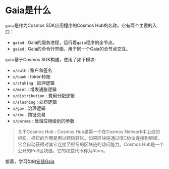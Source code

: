# Gaia是什么

`gaia`是作为Cosmos SDK应用程序的Cosmos Hub的名称。它有两个主要的入口：

+ `gaiad` : Gaia的服务进程，运行着`gaia`程序的全节点。
+ `gaiad` : Gaia的命令行界面，用于同一个Gaia的全节点交互。

`gaia`基于Cosmos SDK构建，使用了如下模块:

+ `x/auth` : 账户和签名
+ `x/bank` : token转账
+ `x/staking` : 抵押逻辑
+ `x/mint` : 增发通胀逻辑
+ `x/distribution` : 费用分配逻辑
+ `x/slashing` : 处罚逻辑
+ `x/gov` : 治理逻辑
+ `x/ibc` : 跨链交易
+ `x/params` : 处理应用级别的参数

> 关于Cosmos Hub : Cosmos Hub是第一个在Cosmos Network中上线的枢纽。枢纽的作用是用以跨链转账。如果区块链通过IBC协议连接到枢纽，它会自动获得对其它连接至枢纽的区块链的访问能力。Cosmos Hub是一个公开的PoS区块链。它的权益代币称为Atom。

接着，学习如何[安装Gaia](./installation.md)